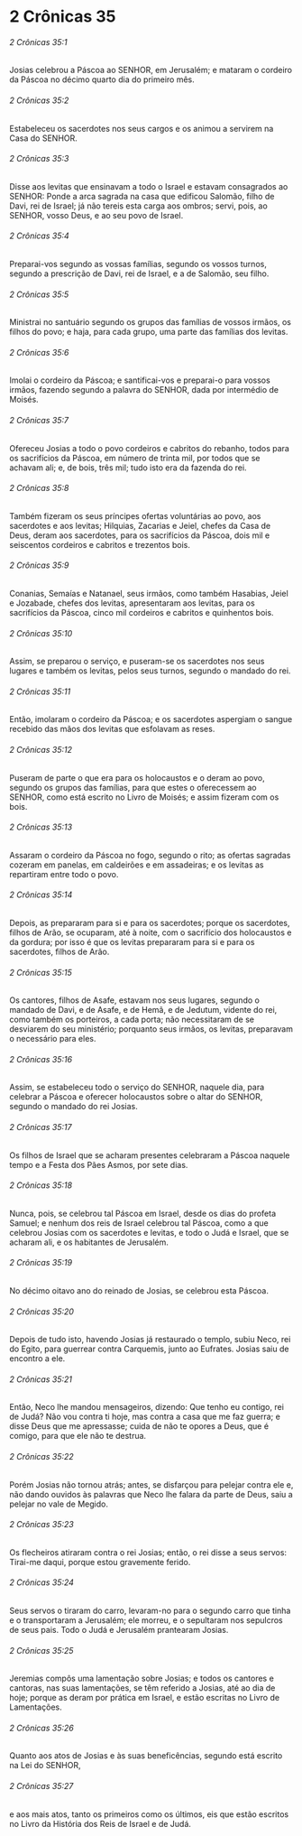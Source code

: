 # 2 Crônicas 35

###### 2 Crônicas 35:1

Josias celebrou a Páscoa ao SENHOR, em Jerusalém; e mataram o cordeiro da Páscoa no décimo quarto dia do primeiro mês.

###### 2 Crônicas 35:2

Estabeleceu os sacerdotes nos seus cargos e os animou a servirem na Casa do SENHOR.

###### 2 Crônicas 35:3

Disse aos levitas que ensinavam a todo o Israel e estavam consagrados ao SENHOR: Ponde a arca sagrada na casa que edificou Salomão, filho de Davi, rei de Israel; já não tereis esta carga aos ombros; servi, pois, ao SENHOR, vosso Deus, e ao seu povo de Israel.

###### 2 Crônicas 35:4

Preparai-vos segundo as vossas famílias, segundo os vossos turnos, segundo a prescrição de Davi, rei de Israel, e a de Salomão, seu filho.

###### 2 Crônicas 35:5

Ministrai no santuário segundo os grupos das famílias de vossos irmãos, os filhos do povo; e haja, para cada grupo, uma parte das famílias dos levitas.

###### 2 Crônicas 35:6

Imolai o cordeiro da Páscoa; e santificai-vos e preparai-o para vossos irmãos, fazendo segundo a palavra do SENHOR, dada por intermédio de Moisés.

###### 2 Crônicas 35:7

Ofereceu Josias a todo o povo cordeiros e cabritos do rebanho, todos para os sacrifícios da Páscoa, em número de trinta mil, por todos que se achavam ali; e, de bois, três mil; tudo isto era da fazenda do rei.

###### 2 Crônicas 35:8

Também fizeram os seus príncipes ofertas voluntárias ao povo, aos sacerdotes e aos levitas; Hilquias, Zacarias e Jeiel, chefes da Casa de Deus, deram aos sacerdotes, para os sacrifícios da Páscoa, dois mil e seiscentos cordeiros e cabritos e trezentos bois.

###### 2 Crônicas 35:9

Conanias, Semaías e Natanael, seus irmãos, como também Hasabias, Jeiel e Jozabade, chefes dos levitas, apresentaram aos levitas, para os sacrifícios da Páscoa, cinco mil cordeiros e cabritos e quinhentos bois.

###### 2 Crônicas 35:10

Assim, se preparou o serviço, e puseram-se os sacerdotes nos seus lugares e também os levitas, pelos seus turnos, segundo o mandado do rei.

###### 2 Crônicas 35:11

Então, imolaram o cordeiro da Páscoa; e os sacerdotes aspergiam o sangue recebido das mãos dos levitas que esfolavam as reses.

###### 2 Crônicas 35:12

Puseram de parte o que era para os holocaustos e o deram ao povo, segundo os grupos das famílias, para que estes o oferecessem ao SENHOR, como está escrito no Livro de Moisés; e assim fizeram com os bois.

###### 2 Crônicas 35:13

Assaram o cordeiro da Páscoa no fogo, segundo o rito; as ofertas sagradas cozeram em panelas, em caldeirões e em assadeiras; e os levitas as repartiram entre todo o povo.

###### 2 Crônicas 35:14

Depois, as prepararam para si e para os sacerdotes; porque os sacerdotes, filhos de Arão, se ocuparam, até à noite, com o sacrifício dos holocaustos e da gordura; por isso é que os levitas prepararam para si e para os sacerdotes, filhos de Arão.

###### 2 Crônicas 35:15

Os cantores, filhos de Asafe, estavam nos seus lugares, segundo o mandado de Davi, e de Asafe, e de Hemã, e de Jedutum, vidente do rei, como também os porteiros, a cada porta; não necessitaram de se desviarem do seu ministério; porquanto seus irmãos, os levitas, preparavam o necessário para eles.

###### 2 Crônicas 35:16

Assim, se estabeleceu todo o serviço do SENHOR, naquele dia, para celebrar a Páscoa e oferecer holocaustos sobre o altar do SENHOR, segundo o mandado do rei Josias.

###### 2 Crônicas 35:17

Os filhos de Israel que se acharam presentes celebraram a Páscoa naquele tempo e a Festa dos Pães Asmos, por sete dias.

###### 2 Crônicas 35:18

Nunca, pois, se celebrou tal Páscoa em Israel, desde os dias do profeta Samuel; e nenhum dos reis de Israel celebrou tal Páscoa, como a que celebrou Josias com os sacerdotes e levitas, e todo o Judá e Israel, que se acharam ali, e os habitantes de Jerusalém.

###### 2 Crônicas 35:19

No décimo oitavo ano do reinado de Josias, se celebrou esta Páscoa.

###### 2 Crônicas 35:20

Depois de tudo isto, havendo Josias já restaurado o templo, subiu Neco, rei do Egito, para guerrear contra Carquemis, junto ao Eufrates. Josias saiu de encontro a ele.

###### 2 Crônicas 35:21

Então, Neco lhe mandou mensageiros, dizendo: Que tenho eu contigo, rei de Judá? Não vou contra ti hoje, mas contra a casa que me faz guerra; e disse Deus que me apressasse; cuida de não te opores a Deus, que é comigo, para que ele não te destrua.

###### 2 Crônicas 35:22

Porém Josias não tornou atrás; antes, se disfarçou para pelejar contra ele e, não dando ouvidos às palavras que Neco lhe falara da parte de Deus, saiu a pelejar no vale de Megido.

###### 2 Crônicas 35:23

Os flecheiros atiraram contra o rei Josias; então, o rei disse a seus servos: Tirai-me daqui, porque estou gravemente ferido.

###### 2 Crônicas 35:24

Seus servos o tiraram do carro, levaram-no para o segundo carro que tinha e o transportaram a Jerusalém; ele morreu, e o sepultaram nos sepulcros de seus pais. Todo o Judá e Jerusalém prantearam Josias.

###### 2 Crônicas 35:25

Jeremias compôs uma lamentação sobre Josias; e todos os cantores e cantoras, nas suas lamentações, se têm referido a Josias, até ao dia de hoje; porque as deram por prática em Israel, e estão escritas no Livro de Lamentações.

###### 2 Crônicas 35:26

Quanto aos atos de Josias e às suas beneficências, segundo está escrito na Lei do SENHOR,

###### 2 Crônicas 35:27

e aos mais atos, tanto os primeiros como os últimos, eis que estão escritos no Livro da História dos Reis de Israel e de Judá.

